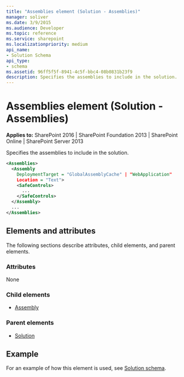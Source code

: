 ```yaml
---
title: "Assemblies element (Solution - Assemblies)"
manager: soliver
ms.date: 3/9/2015
ms.audience: Developer
ms.topic: reference
ms.service: sharepoint
ms.localizationpriority: medium
api_name:
- Solution Schema
api_type:
- schema
ms.assetid: 96ff5f5f-8941-4c5f-bbc4-08b0831b23f9
description: Specifies the assemblies to include in the solution.
---
```


# Assemblies element (Solution - Assemblies)

**Applies to:** SharePoint 2016 | SharePoint Foundation 2013 | SharePoint Online | SharePoint Server 2013
  
Specifies the assemblies to include in the solution.
  
```XML
<Assemblies>
  <Assembly
    DeploymentTarget = "GlobalAssemblyCache" | "WebApplication"
    Location = "Text">
    <SafeControls>
      ...
    </SafeControls>
  </Assembly>
  ...
</Assemblies>
```

## Elements and attributes

The following sections describe attributes, child elements, and parent elements.

### Attributes

None
   
### Child elements

- [Assembly](assembly-element-solutionassemblies.md)
   
### Parent elements

- [Solution](solution-element-solution.md)
   
## Example

For an example of how this element is used, see [Solution schema](solution-schema.md).
  

